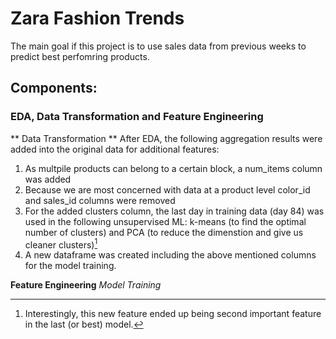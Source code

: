 # Zara Fashion Trends

The main goal if this project is to use sales data from previous weeks to predict best perfomring products.

## Components:

### EDA, Data Transformation and Feature Engineering 

** Data Transformation **
After EDA, the following aggregation results were added into the original data for additional features:
1. As multpile products can belong to a certain block, a num_items column was added
2. Because we are most concerned with data at a product level color_id and sales_id columns were removed
3. For the added clusters column, the last day in training data (day 84) was used in the following unsupervised ML: k-means (to find the optimal number of clusters) and PCA (to reduce the dimenstion and give us cleaner clusters)[^1]
4. A new dataframe was created including the above mentioned columns for the model training.

**Feature Engineering**
*Model Training*




[^1]: Interestingly, this new feature ended up being second important feature in the last (or best) model.
